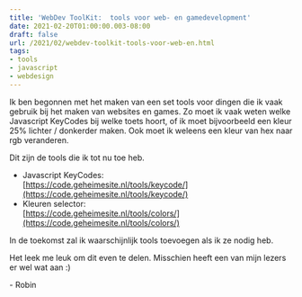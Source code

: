```yaml
---
title: 'WebDev ToolKit:  tools voor web- en gamedevelopment'
date: 2021-02-20T01:00:00.003-08:00
draft: false
url: /2021/02/webdev-toolkit-tools-voor-web-en.html
tags: 
- tools
- javascript
- webdesign
---
```


Ik ben begonnen met het maken van een set tools voor dingen die ik vaak gebruik bij het maken van websites en games. Zo moet ik vaak weten welke Javascript KeyCodes bij welke toets hoort, of ik moet bijvoorbeeld een kleur 25% lichter / donkerder maken. Ook moet ik weleens een kleur van hex naar rgb veranderen.  

Dit zijn de tools die ik tot nu toe heb.

*   Javascript KeyCodes:  
    [https://code.geheimesite.nl/tools/keycode/](https://code.geheimesite.nl/tools/keycode/)
*   Kleuren selector:  
    [https://code.geheimesite.nl/tools/colors/](https://code.geheimesite.nl/tools/colors/)

In de toekomst zal ik waarschijnlijk tools toevoegen als ik ze nodig heb.

Het leek me leuk om dit even te delen. Misschien heeft een van mijn lezers er wel wat aan :)

\- Robin
